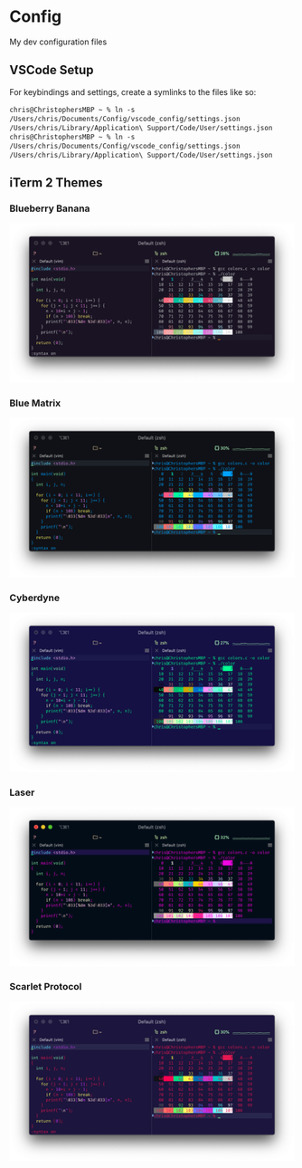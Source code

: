 # Config
My dev configuration files

## VSCode Setup

For keybindings and settings, create a symlinks to the files like so:

    chris@ChristophersMBP ~ % ln -s /Users/chris/Documents/Config/vscode_config/settings.json  /Users/chris/Library/Application\ Support/Code/User/settings.json
    chris@ChristophersMBP ~ % ln -s /Users/chris/Documents/Config/vscode_config/settings.json  /Users/chris/Library/Application\ Support/Code/User/settings.json

## iTerm 2 Themes

### Blueberry Banana

![](iterm_themes/screenshots/BananaBlueberry.png)

### Blue Matrix

![](iterm_themes/screenshots/BlueMatrix.png)

### Cyberdyne

![](iterm_themes/screenshots/Cyberdyne.png)

### Laser

![](iterm_themes/screenshots/Laser.png)

### Scarlet Protocol

![](iterm_themes/screenshots/ScarletProtocol.png)
